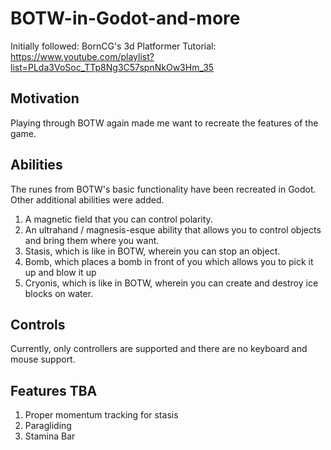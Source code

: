 # BOTW-in-Godot-and-more

Initially followed: BornCG's 3d Platformer Tutorial: https://www.youtube.com/playlist?list=PLda3VoSoc_TTp8Ng3C57spnNkOw3Hm_35

## Motivation
Playing through BOTW again made me want to recreate the features of the game.

## Abilities
The runes from BOTW's basic functionality have been recreated in Godot. Other additional abilities were added.
  1. A magnetic field that you can control polarity.
  2. An ultrahand / magnesis-esque ability that allows you to control objects and bring them where you want.
  3. Stasis, which is like in BOTW, wherein you can stop an object.
  4. Bomb, which places a bomb in front of you which allows you to pick it up and blow it up
  5. Cryonis, which is like in BOTW, wherein you can create and destroy ice blocks on water.

## Controls
Currently, only controllers are supported and there are no keyboard and mouse support.

## Features TBA
1. Proper momentum tracking for stasis
2. Paragliding
3. Stamina Bar
